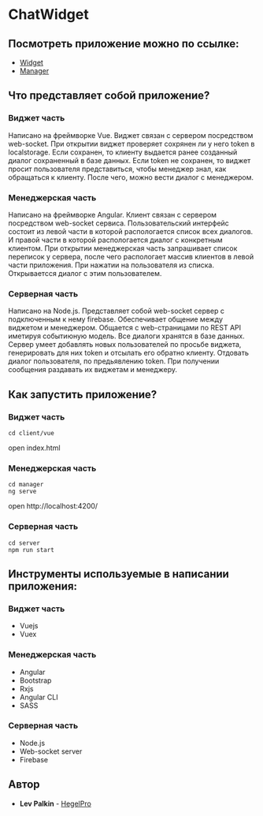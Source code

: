 # ChatWidget

## Посмотреть приложение можно по ссылке:
* [Widget](http://93.171.10.54:8080/support-widget/widget/)
* [Manager](http://93.171.10.54:8080/support-widget/manager/)

## Что представляет собой приложение?
### Виджет часть
Написано на фреймворке Vue.
Виджет связан с сервером посредством web-socket.
При открытии виджет проверяет сохрянен ли у него token в localstorage. Если сохранен, то клиенту выдается ранее созданный диалог сохраненный в базе данных. Если token не сохранен, то виджет просит пользователя представиться, чтобы менеджер знал, как обращаться к клиенту. После чего, можно вести диалог с менеджером.

### Менеджерская часть
Написано на фреймворке Angular.
Клиент связан с сервером посредством web-socket сервиса.
Пользовательский интерфейс состоит из левой части в которой распологается список всех диалогов. И правой части в которой распологается диалог с конкретным клиентом.
При открытии менеджерская часть запрашивает список переписок у сервера, после чего распологает массив клиентов в левой части приложения. При нажатии на пользователя из списка. Открываетсся диалог с этим пользователем.

### Серверная часть
Написано на Node.js.
Представляет собой web-socket сервер с подключенным к нему firebase. Обеспечивает общение между виджетом и менеджером. Общается с web-страницами по REST API иметируя событиюную модель. Все диалоги хранятся в базе данных. 
Сервер умеет добавлять новых пользователей по просьбе виджета, генерировать для них token и отсылать его обратно клиенту. Отдовать диалог пользователя, по предьявлению token. При получении сообщения раздавать их виджетам и менеджеру.

## Как запустить приложение?
### Виджет часть
```
cd client/vue
```
open index.html

### Менеджерская часть
```
cd manager
ng serve
```
open http://localhost:4200/

### Серверная часть
```
cd server
npm run start
```

## Инструменты используемые в написании приложения:

### Виджет часть
* Vuejs
* Vuex

### Менеджерская часть
* Angular
* Bootstrap
* Rxjs
* Angular CLI
* SASS

### Серверная часть
* Node.js
* Web-socket server
* Firebase

## Автор
* **Lev Palkin** - [HegelPro](https://github.com/HegelPro)